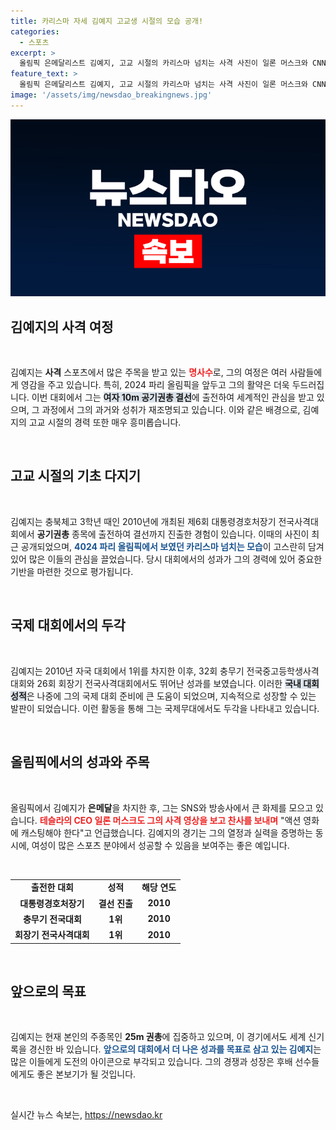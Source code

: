 ```yaml
---
title: 카리스마 자세 김예지 고교생 시절의 모습 공개!
categories:
  - 스포츠
excerpt: >
  올림픽 은메달리스트 김예지, 고교 시절의 카리스마 넘치는 사격 사진이 일론 머스크와 CNN의 이목을 사로잡았다! 그녀의 환상적인 실력에 전 세계가 열광하고 있다. 클릭해서 김예지의 매력을 확인해보세요!
feature_text: >
  올림픽 은메달리스트 김예지, 고교 시절의 카리스마 넘치는 사격 사진이 일론 머스크와 CNN의 이목을 사로잡았다! 그녀의 환상적인 실력에 전 세계가 열광하고 있다. 클릭해서 김예지의 매력을 확인해보세요!
image: '/assets/img/newsdao_breakingnews.jpg'
---
```


<p><img src="/assets/img/newsdao_breakingnews.jpg" alt="ontimetimes 속보" /></p>

<h2 data-ke-size="size26">김예지의 사격 여정</h2>

<p data-ke-size="size16">&nbsp;</p>

<p>김예지는 <b>사격</b> 스포츠에서 많은 주목을 받고 있는 <b><span style="color: #ee2323;">명사수</span></b>로, 그의 여정은 여러 사람들에게 영감을 주고 있습니다. 특히, 2024 파리 올림픽을 앞두고 그의 활약은 더욱 두드러집니다. 이번 대회에서 그는 <b><span style="background-color: #21538527;">여자 10m 공기권총 결선</span></b>에 출전하여 세계적인 관심을 받고 있으며, 그 과정에서 그의 과거와 성취가 재조명되고 있습니다. 이와 같은 배경으로, 김예지의 고교 시절의 경력 또한 매우 흥미롭습니다.</p>

<p data-ke-size="size16">&nbsp;</p>

<h2 data-ke-size="size26">고교 시절의 기초 다지기</h2>

<p data-ke-size="size16">&nbsp;</p>

<p>김예지는 충북체고 3학년 때인 2010년에 개최된 제6회 대통령경호처장기 전국사격대회에서 <b>공기권총</b> 종목에 출전하여 결선까지 진출한 경험이 있습니다. 이때의 사진이 최근 공개되었으며, <b><span style="color: #1a5490;">4024 파리 올림픽에서 보였던 카리스마 넘치는 모습</span></b>이 고스란히 담겨 있어 많은 이들의 관심을 끌었습니다. 당시 대회에서의 성과가 그의 경력에 있어 중요한 기반을 마련한 것으로 평가됩니다.</p>

<p data-ke-size="size16">&nbsp;</p>

<h2 data-ke-size="size26">국제 대회에서의 두각</h2>

<p data-ke-size="size16">&nbsp;</p>

<p>김예지는 2010년 자국 대회에서 1위를 차지한 이후, 32회 충무기 전국중고등학생사격대회와 26회 회장기 전국사격대회에서도 뛰어난 성과를 보였습니다. 이러한 <b><span style="background-color: #21538527;">국내 대회 성적</span></b>은 나중에 그의 국제 대회 준비에 큰 도움이 되었으며, 지속적으로 성장할 수 있는 발판이 되었습니다. 이런 활동을 통해 그는 국제무대에서도 두각을 나타내고 있습니다.</p>

<p data-ke-size="size16">&nbsp;</p>

<h2 data-ke-size="size26">올림픽에서의 성과와 주목</h2>

<p data-ke-size="size16">&nbsp;</p>

<p>올림픽에서 김예지가 <b>은메달</b>을 차지한 후, 그는 SNS와 방송사에서 큰 화제를 모으고 있습니다. <b><span style="color: #ee2323;">테슬라의 CEO 일론 머스크도 그의 사격 영상을 보고 찬사를 보내며</span></b> "액션 영화에 캐스팅해야 한다"고 언급했습니다. 김예지의 경기는 그의 열정과 실력을 증명하는 동시에, 여성이 많은 스포츠 분야에서 성공할 수 있음을 보여주는 좋은 예입니다. </p>

<p data-ke-size="size16">&nbsp;</p>

<table>
  <tr>
    <td style="text-align: center; height: 17px;"><b>출전한 대회</b></td>
    <td style="text-align: center; height: 17px;"><b>성적</b></td>
    <td style="text-align: center; height: 17px;"><b>해당 연도</b></td>
  </tr>
  <tr>
    <td style="text-align: center; height: 17px;"><b>대통령경호처장기</b></td>
    <td style="text-align: center; height: 17px;"><b>결선 진출</b></td>
    <td style="text-align: center; height: 17px;"><b>2010</b></td>
  </tr>
  <tr>
    <td style="text-align: center; height: 17px;"><b>충무기 전국대회</b></td>
    <td style="text-align: center; height: 17px;"><b>1위</b></td>
    <td style="text-align: center; height: 17px;"><b>2010</b></td>
  </tr>
  <tr>
    <td style="text-align: center; height: 17px;"><b>회장기 전국사격대회</b></td>
    <td style="text-align: center; height: 17px;"><b>1위</b></td>
    <td style="text-align: center; height: 17px;"><b>2010</b></td>
  </tr>
</table>

<p data-ke-size="size16">&nbsp;</p>

<h2 data-ke-size="size26">앞으로의 목표</h2>

<p data-ke-size="size16">&nbsp;</p>

<p>김예지는 현재 본인의 주종목인 <b>25m 권총</b>에 집중하고 있으며, 이 경기에서도 세계 신기록을 경신한 바 있습니다. <b><span style="color: #1a5490;">앞으로의 대회에서 더 나은 성과를 목표로 삼고 있는 김예지</span></b>는 많은 이들에게 도전의 아이콘으로 부각되고 있습니다. 그의 경쟁과 성장은 후배 선수들에게도 좋은 본보기가 될 것입니다. </p>

<p data-ke-size="size16">&nbsp;</p>
실시간 뉴스 속보는, <a href="https://newsdao.kr" rel="dofollow">https://newsdao.kr</a>


